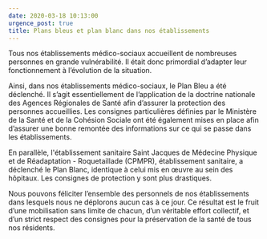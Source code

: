 ```yaml
---
date: 2020-03-18 10:13:00
urgence_post: true
title: Plans bleus et plan blanc dans nos établissements
---
```


Tous nos &eacute;tablissements m&eacute;dico-sociaux accueillent de nombreuses personnes en grande vuln&eacute;rabilit&eacute;. Il &eacute;tait donc primordial d’adapter leur fonctionnement &agrave; l’&eacute;volution de la situation.

Ainsi, dans nos &eacute;tablissements m&eacute;dico-sociaux, le Plan Bleu a &eacute;t&eacute; d&eacute;clench&eacute;. Il s’agit essentiellement de l’application de la doctrine nationale des Agences R&eacute;gionales de Sant&eacute; afin d’assurer la protection des personnes accueillies. Les consignes particuli&egrave;res d&eacute;finies par le Minist&egrave;re de la Sant&eacute; et de la Coh&eacute;sion Sociale ont &eacute;t&eacute; &eacute;galement mises en place afin d’assurer une bonne remont&eacute;e des informations sur ce qui se passe dans les &eacute;tablissements.

En parall&egrave;le, l'&eacute;tablissement sanitaire Saint Jacques de M&eacute;decine Physique et de R&eacute;adaptation - Roquetaillade (CPMPR), &eacute;tablissement sanitaire, a d&eacute;clench&eacute; le Plan Blanc, identique &agrave; celui mis en œuvre au sein des h&ocirc;pitaux. Les consignes de protection y sont plus drastiques.

Nous pouvons f&eacute;liciter l’ensemble des personnels de nos &eacute;tablissements dans lesquels nous ne d&eacute;plorons aucun cas &agrave; ce jour. Ce r&eacute;sultat est le fruit d’une mobilisation sans limite de chacun, d’un v&eacute;ritable effort collectif, et d’un strict respect des consignes pour la pr&eacute;servation de la sant&eacute; de tous nos r&eacute;sidents.
